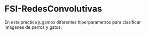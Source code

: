 # FSI-RedesConvolutivas

En esta practica jugamos diferentes hiperparametros para clasificar imagenes de perros y gatos.
